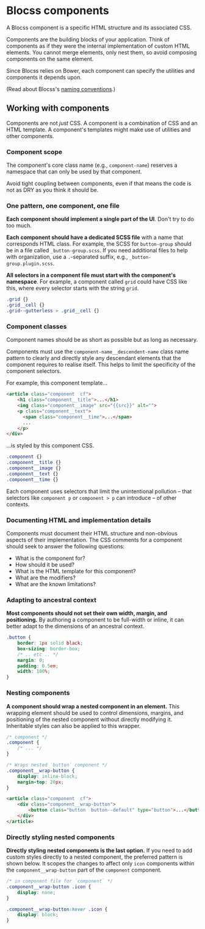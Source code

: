 # Blocss components

A Blocss component is a specific HTML structure and its associated CSS.

Components are the building blocks of your application. Think of components as
if they were the internal implementation of custom HTML elements. You cannot
merge elements, only nest them, so avoid composing components on the same
element.

Since Blocss relies on Bower, each component can specify the utilities and
components it depends upon.

(Read about Blocss's [naming conventions](naming-conventions.md).)


## Working with components

Components are not _just_ CSS. A component is a combination of CSS and an HTML
template. A component's templates might make use of utilities and other
components.

### Component scope

The component's core class name (e.g., `component-name`) reserves a namespace
that can only be used by that component.

Avoid tight coupling between components, even if that means the code is not as
DRY as you think it should be.

### One pattern, one component, one file

**Each component should implement a single part of the UI**. Don't try to do
too much.

**Each component should have a dedicated SCSS file** with a name that
corresponds HTML class. For example, the SCSS for `button-group` should be in a
file called `_button-group.scss`. If you need additional files to help with
organization, use a `.`-separated suffix, e.g., `_button-group.plugin.scss`.

**All selectors in a component file must start with the component's
namespace**. For example, a component called `grid` could have CSS like this,
where every selector starts with the string `grid`.

```css
.grid {}
.grid__cell {}
.grid--gutterless > .grid__cell {}
```

### Component classes

Component names should be as short as possible but as long as necessary.

Components must use the `component-name__descendent-name` class name pattern to
clearly and directly style any descendant elements that the component requires
to realise itself. This helps to limit the specificity of the component
selectors.

For example, this component template…

```html
<article class="component  cf">
    <h1 class="component__title">...</h1>
    <img class="component__image" src="{{src}}" alt="">
    <p class="component__text">
      <span class="component__time">...</span>
      ...
    </p>
</div>
```

…is styled by this component CSS.

```css
.component {}
.component__title {}
.component__image {}
.component__text {}
.component__time {}
```

Each component uses selectors that limit the unintentional pollution – that
selectors like `component p` or `component > p` can introduce – of other contexts.

### Documenting HTML and implementation details

Components must document their HTML structure and non-obvious aspects of their
implementation. The CSS comments for a component should seek to answer the
following questions:

* What is the component for?
* How should it be used?
* What is the HTML template for this component?
* What are the modifiers?
* What are the known limitations?

### Adapting to ancestral context

**Most components should not set their own width, margin, and positioning.** By
authoring a component to be full-width or inline, it can better adapt to the
dimensions of an ancestral context.

```css
.button {
    border: 1px solid black;
    box-sizing: border-box;
    /* .. etc .. */
    margin: 0;
    padding: 0.5em;
    width: 100%;
}
```

### Nesting components

**A component should wrap a nested component in an element.** This wrapping
element should be used to control dimensions, margins, and positioning of the
nested component without directly modifying it. Inheritable styles can also be
applied to this wrapper.

```css
/* component */
.component {
    /* ... */
}

/* Wraps nested `button` component */
.component__wrap-button {
    display: inline-block;
    margin-top: 20px;
}
```

```html
<article class="component  cf">
    <div class="component__wrap-button">
        <button class="button  button--default" type="button">...</button>
    </div>
</article>
```

### Directly styling nested components

**Directly styling nested components is the last option.** If you need to add
custom styles directly to a nested component, the preferred pattern is shown
below. It scopes the changes to affect only `icon` components within the
`component__wrap-button` part of the `component` component.


```css
/* in component file for `component` */
.component__wrap-button .icon {
    display: none;
}

.component__wrap-button:hover .icon {
    display: block;
}
```